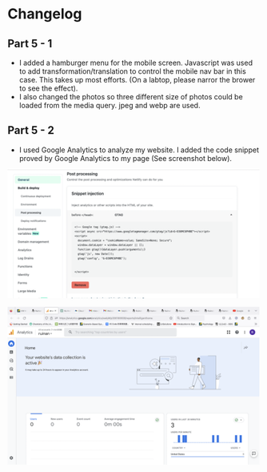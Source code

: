 # Changelog

## Part 5 - 1

* I added a hamburger menu for the mobile screen. Javascript was used to add transformation/translation to control the mobile nav bar in this case. This takes up most efforts. (On a labtop, please narror the brower to see the effect).
* I also changed the photos so three different size of photos could be loaded from the media query. jpeg and webp are used. 


## Part 5 - 2

* I used Google Analytics to analyze my website. I added the code snippet proved by Google Analytics to my page (See screenshot below).

![Google Analytics Setup](images/google-analytics-netify.png)

![Google Analytics Page](images/google-analytics.png)